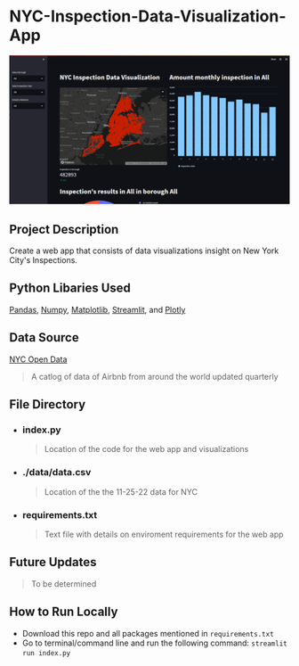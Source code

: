 # NYC-Inspection-Data-Visualization-App

![Project Demo](demo.png)

## Project Description

Create a web app that consists of data visualizations insight on New York City's Inspections.

## Python Libaries Used

[Pandas](https://pandas.pydata.org), [Numpy](https://numpy.org), [Matplotlib](https://matplotlib.org), [Streamlit](https://streamlit.io), and [Plotly](https://plotly.com/)

## Data Source

[NYC Open Data](https://data.cityofnewyork.us/Business/Inspections/jzhd-m6uv)
> A catlog of data of Airbnb from around the world updated quarterly

## File Directory
- ### index.py 
  > Location of the code for the web app and visualizations
- ### ./data/data.csv
  > Location of the the 11-25-22 data for NYC
- ### requirements.txt
  > Text file with details on enviroment requirements for the web app

## Future Updates

> To be determined

## How to Run Locally
- Download this repo and all packages mentioned in `requirements.txt`
- Go to terminal/command line and run the following command:
  `streamlit run index.py`
